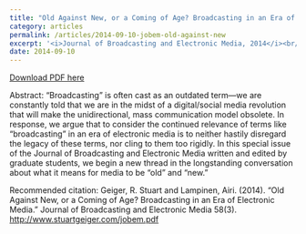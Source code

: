 ```yaml
---
title: "Old Against New, or a Coming of Age? Broadcasting in an Era of Electronic Media."
category: articles
permalink: /articles/2014-09-10-jobem-old-against-new
excerpt: '<i>Journal of Broadcasting and Electronic Media, 2014</i><br/>On the history and continued relevance of the term &quot;broadcasting&quot; in an era of social media.'
date: 2014-09-10
---
```


<a href='http://www.stuartgeiger.com/jobem.pdf'>Download PDF here</a>

Abstract: “Broadcasting” is often cast as an outdated term—we are constantly told that we are in the midst of a digital/social media revolution that will make the unidirectional, mass communication model obsolete. In response, we argue that to consider the continued relevance of terms like “broadcasting” in an era of electronic media is to neither hastily disregard the legacy of these terms, nor cling to them too rigidly. In this special issue of the Journal of Broadcasting and Electronic Media written and edited by graduate students, we begin a new thread in the longstanding conversation about what it means for media to be “old” and “new.”

 Recommended citation: Geiger, R. Stuart and Lampinen, Airi. (2014). “Old Against New, or a Coming of Age? Broadcasting in an Era of Electronic Media.” Journal of Broadcasting and Electronic Media 58(3). http://www.stuartgeiger.com/jobem.pdf